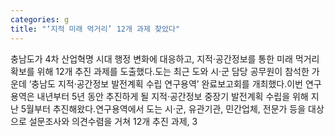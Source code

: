 ```yaml
---
categories: g
title: "‘지적 미래 먹거리’ 12개 과제 찾았다"
---
```

충남도가 4차 산업혁명 시대 행정 변화에 대응하고, 지적&#8231;공간정보를 통한 미래 먹거리 확보를 위해 12개 추진 과제를 도출했다.도는 최근 도와 시&#8231;군 담당 공무원이 참석한 가운데 ‘충남도 지적&#8231;공간정보 발전계획 수립 연구용역’ 완료보고회를 개최했다.이번 연구용역은 내년부터 5년 동안 추진하게 될 지적&#8231;공간정보 중장기 발전계획 수립을 위해 지난 5월부터 추진해왔다.연구용역에서 도는 시&#8231;군, 유관기관, 민간업체, 전문가 등을 대상으로 설문조사와 의견수렴을 거쳐 12개 추진 과제, 3
